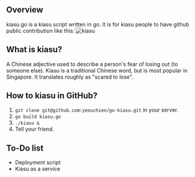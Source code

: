 ## Overview
kiasu.go is a kiasu script written in go. It is for kiasu people to have github public contribution like this:
![kiasu](https://github.com/yeouchien/go-kiasu/raw/master/kiasu.png "Kiasu")

## What is kiasu?
A Chinese adjective used to describe a person's fear of losing out (to someone else). Kiasu is a traditional Chinese word, but is most popular in Singapore. It translates roughly as "scared to lose".

## How to kiasu in GitHub?
1. `git clone git@github.com:yeouchien/go-kiasu.git` in your server.
2. `go build kiasu.go`
3. `./kiasu &`
4. Tell your friend.

## To-Do list
* Deployment script
* Kiasu as a service
